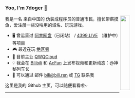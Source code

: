 ### Yoo, I'm 7doger 👋

<img src="https://avatars.githubusercontent.com/u/21374628" style="width: 25%;" align="right">

我是一名 来自中国的 伪装成程序员的普通市民，擅长带薪摸鱼，爱注册一些没啥用的域名、玩玩游戏。

- 🖥️ 曾运营过 [阿育网盘](https://ubi.plus/)（已闭站） / [4399.LIVE](https://4399.live/) （维护中）等项目
- 🎮 最近在玩 [绝区零](https://zzz.mihoyo.com/)
- 🤔 目前主业 [QWQCloud](https://www.qwqcloud.com/) 
- 💡 我会在 [Bilibili](https://space.bilibili.com/12574988) 和 [AcFun](https://www.acfun.cn/u/8194778) 上发布视频和更新动态：@神秘列车长
- 💬 可以通过 邮件 bili@bili.ren 或 [TG](#) 联系我

这里是我的 Github 主页，可以随便看看啦~

----
